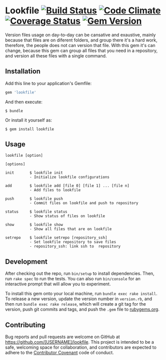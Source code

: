 # Lookfile [![Build Status](https://travis-ci.org/LucianoPC/lookfile.svg?branch=master)](https://travis-ci.org/LucianoPC/lookfile) [![Code Climate](https://codeclimate.com/github/LucianoPC/lookfile/badges/gpa.svg)](https://codeclimate.com/github/LucianoPC/lookfile) [![Coverage Status](https://coveralls.io/repos/github/LucianoPC/mkalias/badge.svg?branch=master)](https://coveralls.io/github/LucianoPC/mkalias?branch=master) [![Gem Version](https://badge.fury.io/rb/lookfile.svg)](https://badge.fury.io/rb/lookfile)

Version files usage on day-to-day can be cansative and exaustive, mainly
because that files are on diferent folders, and group there it's a hard
work, therefore, the people does not can version that file. With this gem
it's can change, because this gem can group all files that you need in
a repository, and version all these files with a single command.

## Installation

Add this line to your application's Gemfile:

```ruby
gem 'lookfile'
```

And then execute:

    $ bundle

Or install it yourself as:

    $ gem install lookfile

## Usage

    lookfile [option]

    [options]

    init       $ lookfile init
               - Initialize lookfile configurations

    add        $ lookfile add [file 0] [file 1] ... [file n]
               - Add files to lookfile

    push       $ lookfile push
               - Commit files on lookfile and push to repository

    status     $ lookfile status
               - Show status of files on lookfile

    show       $ lookfile show
               - Show all files that are on lookfile

    setrepo    $ lookfile setrepo [repository_ssh]
               - Set lookfile repository to save files
               - repository_ssh: link ssh to  repository


## Development

After checking out the repo, run `bin/setup` to install dependencies. Then,
run `rake spec` to run the tests. You can also run `bin/console` for an
interactive prompt that will allow you to experiment.

To install this gem onto your local machine, run `bundle exec rake install`.
To release a new version, update the version number in `version.rb`, and then
run `bundle exec rake release`, which will create a git tag for the version,
push git commits and tags, and push the `.gem` file to
[rubygems.org](https://rubygems.org).

## Contributing

Bug reports and pull requests are welcome on GitHub at
https://github.com/[USERNAME]/lookfile. This project is intended to be a
safe, welcoming space for collaboration, and contributors are expected to
adhere to the [Contributor Covenant](http://contributor-covenant.org)
code of conduct.
